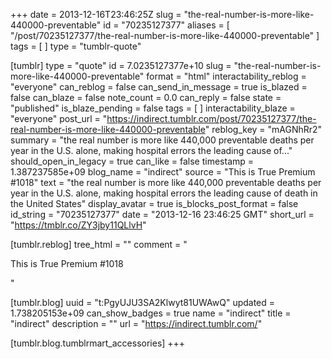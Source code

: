 +++
date = 2013-12-16T23:46:25Z
slug = "the-real-number-is-more-like-440000-preventable"
id = "70235127377"
aliases = [ "/post/70235127377/the-real-number-is-more-like-440000-preventable" ]
tags = [ ]
type = "tumblr-quote"

[tumblr]
type = "quote"
id = 7.0235127377e+10
slug = "the-real-number-is-more-like-440000-preventable"
format = "html"
interactability_reblog = "everyone"
can_reblog = false
can_send_in_message = true
is_blazed = false
can_blaze = false
note_count = 0.0
can_reply = false
state = "published"
is_blaze_pending = false
tags = [ ]
interactability_blaze = "everyone"
post_url = "https://indirect.tumblr.com/post/70235127377/the-real-number-is-more-like-440000-preventable"
reblog_key = "mAGNhRr2"
summary = "the real number is more like 440,000 preventable deaths per year in the U.S. alone, making hospital errors the leading cause of..."
should_open_in_legacy = true
can_like = false
timestamp = 1.387237585e+09
blog_name = "indirect"
source = "This is True Premium #1018"
text = "the real number is more like 440,000 preventable deaths per year in the U.S. alone, making hospital errors the leading cause of death in the United States"
display_avatar = true
is_blocks_post_format = false
id_string = "70235127377"
date = "2013-12-16 23:46:25 GMT"
short_url = "https://tmblr.co/ZY3jby11QLlvH"

[tumblr.reblog]
tree_html = ""
comment = "<p>This is True Premium #1018</p>"

[tumblr.blog]
uuid = "t:PgyUJU3SA2Klwyt81UWAwQ"
updated = 1.738205153e+09
can_show_badges = true
name = "indirect"
title = "indirect"
description = ""
url = "https://indirect.tumblr.com/"

[tumblr.blog.tumblrmart_accessories]
+++
